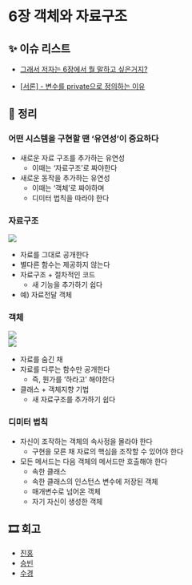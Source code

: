 # 6장 객체와 자료구조

## ✨ 이슈 리스트

- [그래서 저자는 6장에서 뭘 말하고 싶은거지?](https://github.com/Eighteeen/CleanCode_Book_Study/issues/12)

- [[서론] - 변수를 private으로 정의하는 이유](https://github.com/Eighteeen/CleanCode_Book_Study/issues/11)

## 📝 정리
### 어떤 시스템을 구현할 땐 ‘유연성’이 중요하다
* 새로운 자료 구조를 추가하는 유연성
	* 이때는 ‘자료구조’로 짜야한다
* 새로운 동작을 추가하는 유연성
	* 이때는 ‘객체’로 짜야하며
	* 디미터 법칙을 따라야 한다

### 자료구조
<img src="https://i.imgur.com/L47sAcx.png"><br/>
* 자료를 그대로 공개한다
* 별다른 함수는 제공하지 않는다
* 자료구조 + 절차적인 코드
	* 새 기능을 추가하기 쉽다
* 예) 자료전달 객체

### 객체
<img src="https://i.imgur.com/cOZYVQp.png"><br/>
<img src="https://i.imgur.com/G1RZoqS.png"><br/>
* 자료를 숨긴 채
* 자료를 다루는 함수만 공개한다
	* 즉, 뭔가를 ‘하라고’ 해야한다
* 클래스 + 객체지향 기법
	* 새 자료구조를 추가하기 쉽다

### 디미터 법칙
* 자신이 조작하는 객체의 속사정을 몰라야 한다
	* 구현을 모른 채 자료의 핵심을 조작할 수 있어야 한다
* 모든 메서드는 다음 객체의 메서드만 호출해야 한다
	* 속한 클래스
	* 속한 클래스의 인스턴스 변수에 저장된 객체
	* 매개변수로 넘어온 객체
	* 자기 자신이 생성한 객체

## 🎞 회고
- [진홍](./kjh.md)
- [승빈](./wsb.md)
- [수경](./hsk.md)
